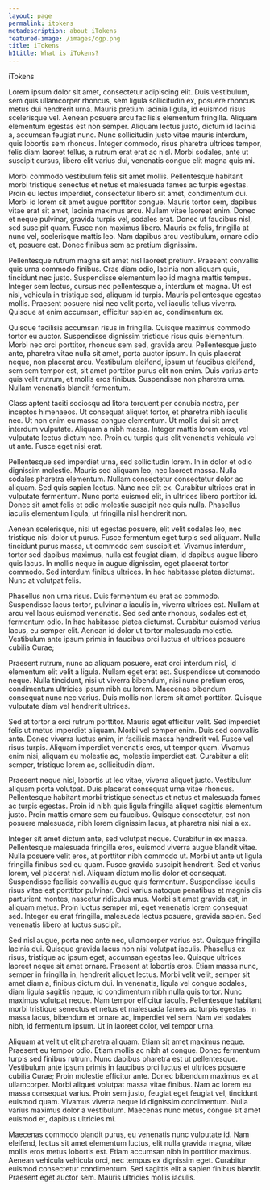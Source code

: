 ```yaml
---
layout: page
permalink: itokens
metadescription: about iTokens
featured-image: /images/ogp.png
title: iTokens
h1title: What is iTokens?
---
```


iTokens

Lorem ipsum dolor sit amet, consectetur adipiscing elit. Duis vestibulum, sem quis ullamcorper rhoncus, sem ligula sollicitudin ex, posuere rhoncus metus dui hendrerit urna. Mauris pretium lacinia ligula, id euismod risus scelerisque vel. Aenean posuere arcu facilisis elementum fringilla. Aliquam elementum egestas est non semper. Aliquam lectus justo, dictum id lacinia a, accumsan feugiat nunc. Nunc sollicitudin justo vitae mauris interdum, quis lobortis sem rhoncus. Integer commodo, risus pharetra ultrices tempor, felis diam laoreet tellus, a rutrum erat erat ac nisl. Morbi sodales, ante ut suscipit cursus, libero elit varius dui, venenatis congue elit magna quis mi.

Morbi commodo vestibulum felis sit amet mollis. Pellentesque habitant morbi tristique senectus et netus et malesuada fames ac turpis egestas. Proin eu lectus imperdiet, consectetur libero sit amet, condimentum dui. Morbi id lorem sit amet augue porttitor congue. Mauris tortor sem, dapibus vitae erat sit amet, lacinia maximus arcu. Nullam vitae laoreet enim. Donec et neque pulvinar, gravida turpis vel, sodales erat. Donec ut faucibus nisl, sed suscipit quam. Fusce non maximus libero. Mauris ex felis, fringilla at nunc vel, scelerisque mattis leo. Nam dapibus arcu vestibulum, ornare odio et, posuere est. Donec finibus sem ac pretium dignissim.

Pellentesque rutrum magna sit amet nisl laoreet pretium. Praesent convallis quis urna commodo finibus. Cras diam odio, lacinia non aliquam quis, tincidunt nec justo. Suspendisse elementum leo id magna mattis tempus. Integer sem lectus, cursus nec pellentesque a, interdum et magna. Ut est nisl, vehicula in tristique sed, aliquam id turpis. Mauris pellentesque egestas mollis. Praesent posuere nisi nec velit porta, vel iaculis tellus viverra. Quisque at enim accumsan, efficitur sapien ac, condimentum ex.

Quisque facilisis accumsan risus in fringilla. Quisque maximus commodo tortor eu auctor. Suspendisse dignissim tristique risus quis elementum. Morbi nec orci porttitor, rhoncus sem sed, gravida arcu. Pellentesque justo ante, pharetra vitae nulla sit amet, porta auctor ipsum. In quis placerat neque, non placerat arcu. Vestibulum eleifend, ipsum ut faucibus eleifend, sem sem tempor est, sit amet porttitor purus elit non enim. Duis varius ante quis velit rutrum, et mollis eros finibus. Suspendisse non pharetra urna. Nullam venenatis blandit fermentum.

Class aptent taciti sociosqu ad litora torquent per conubia nostra, per inceptos himenaeos. Ut consequat aliquet tortor, et pharetra nibh iaculis nec. Ut non enim eu massa congue elementum. Ut mollis dui sit amet interdum vulputate. Aliquam a nibh massa. Integer mattis lorem eros, vel vulputate lectus dictum nec. Proin eu turpis quis elit venenatis vehicula vel ut ante. Fusce eget nisi erat.

Pellentesque sed imperdiet urna, sed sollicitudin lorem. In in dolor et odio dignissim molestie. Mauris sed aliquam leo, nec laoreet massa. Nulla sodales pharetra elementum. Nullam consectetur consectetur dolor ac aliquam. Sed quis sapien lectus. Nunc nec elit ex. Curabitur ultrices erat in vulputate fermentum. Nunc porta euismod elit, in ultrices libero porttitor id. Donec sit amet felis et odio molestie suscipit nec quis nulla. Phasellus iaculis elementum ligula, ut fringilla nisl hendrerit non.

Aenean scelerisque, nisi ut egestas posuere, elit velit sodales leo, nec tristique nisl dolor ut purus. Fusce fermentum eget turpis sed aliquam. Nulla tincidunt purus massa, ut commodo sem suscipit et. Vivamus interdum, tortor sed dapibus maximus, nulla est feugiat diam, id dapibus augue libero quis lacus. In mollis neque in augue dignissim, eget placerat tortor commodo. Sed interdum finibus ultrices. In hac habitasse platea dictumst. Nunc at volutpat felis.

Phasellus non urna risus. Duis fermentum eu erat ac commodo. Suspendisse lacus tortor, pulvinar a iaculis in, viverra ultrices est. Nullam at arcu vel lacus euismod venenatis. Sed sed ante rhoncus, sodales est et, fermentum odio. In hac habitasse platea dictumst. Curabitur euismod varius lacus, eu semper elit. Aenean id dolor ut tortor malesuada molestie. Vestibulum ante ipsum primis in faucibus orci luctus et ultrices posuere cubilia Curae;

Praesent rutrum, nunc ac aliquam posuere, erat orci interdum nisl, id elementum elit velit a ligula. Nullam eget erat est. Suspendisse ut commodo neque. Nulla tincidunt, nisi ut viverra bibendum, nisi nunc pretium eros, condimentum ultricies ipsum nibh eu lorem. Maecenas bibendum consequat nunc nec varius. Duis mollis non lorem sit amet porttitor. Quisque vulputate diam vel hendrerit ultrices.

Sed at tortor a orci rutrum porttitor. Mauris eget efficitur velit. Sed imperdiet felis ut metus imperdiet aliquam. Morbi vel semper enim. Duis sed convallis ante. Donec viverra luctus enim, in facilisis massa hendrerit vel. Fusce vel risus turpis. Aliquam imperdiet venenatis eros, ut tempor quam. Vivamus enim nisi, aliquam eu molestie ac, molestie imperdiet est. Curabitur a elit semper, tristique lorem ac, sollicitudin diam.

Praesent neque nisl, lobortis ut leo vitae, viverra aliquet justo. Vestibulum aliquam porta volutpat. Duis placerat consequat urna vitae rhoncus. Pellentesque habitant morbi tristique senectus et netus et malesuada fames ac turpis egestas. Proin id nibh quis ligula fringilla aliquet sagittis elementum justo. Proin mattis ornare sem eu faucibus. Quisque consectetur, est non posuere malesuada, nibh lorem dignissim lacus, at pharetra nisi nisi a ex.

Integer sit amet dictum ante, sed volutpat neque. Curabitur in ex massa. Pellentesque malesuada fringilla eros, euismod viverra augue blandit vitae. Nulla posuere velit eros, at porttitor nibh commodo ut. Morbi ut ante ut ligula fringilla finibus sed eu quam. Fusce gravida suscipit hendrerit. Sed et varius lorem, vel placerat nisl. Aliquam dictum mollis dolor et consequat. Suspendisse facilisis convallis augue quis fermentum. Suspendisse iaculis risus vitae est porttitor pulvinar. Orci varius natoque penatibus et magnis dis parturient montes, nascetur ridiculus mus. Morbi sit amet gravida est, in aliquam metus. Proin luctus semper mi, eget venenatis lorem consequat sed. Integer eu erat fringilla, malesuada lectus posuere, gravida sapien. Sed venenatis libero at luctus suscipit.

Sed nisl augue, porta nec ante nec, ullamcorper varius est. Quisque fringilla lacinia dui. Quisque gravida lacus non nisi volutpat iaculis. Phasellus ex risus, tristique ac ipsum eget, accumsan egestas leo. Quisque ultrices laoreet neque sit amet ornare. Praesent at lobortis eros. Etiam massa nunc, semper in fringilla in, hendrerit aliquet lectus. Morbi velit velit, semper sit amet diam a, finibus dictum dui. In venenatis, ligula vel congue sodales, diam ligula sagittis neque, id condimentum nibh nulla quis tortor. Nunc maximus volutpat neque. Nam tempor efficitur iaculis. Pellentesque habitant morbi tristique senectus et netus et malesuada fames ac turpis egestas. In massa lacus, bibendum et ornare ac, imperdiet vel sem. Nam vel sodales nibh, id fermentum ipsum. Ut in laoreet dolor, vel tempor urna.

Aliquam at velit ut elit pharetra aliquam. Etiam sit amet maximus neque. Praesent eu tempor odio. Etiam mollis ac nibh at congue. Donec fermentum turpis sed finibus rutrum. Nunc dapibus pharetra est ut pellentesque. Vestibulum ante ipsum primis in faucibus orci luctus et ultrices posuere cubilia Curae; Proin molestie efficitur ante. Donec bibendum maximus ex at ullamcorper. Morbi aliquet volutpat massa vitae finibus. Nam ac lorem eu massa consequat varius. Proin sem justo, feugiat eget feugiat vel, tincidunt euismod quam. Vivamus viverra neque id dignissim condimentum. Nulla varius maximus dolor a vestibulum. Maecenas nunc metus, congue sit amet euismod et, dapibus ultricies mi.

Maecenas commodo blandit purus, eu venenatis nunc vulputate id. Nam eleifend, lectus sit amet elementum luctus, elit nulla gravida magna, vitae mollis eros metus lobortis est. Etiam accumsan nibh in porttitor maximus. Aenean vehicula vehicula orci, nec tempus ex dignissim eget. Curabitur euismod consectetur condimentum. Sed sagittis elit a sapien finibus blandit. Praesent eget auctor sem. Mauris ultricies mollis iaculis.
